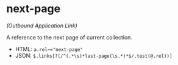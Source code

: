 ﻿# next-page

_(Outbound Application Link)_

A reference to the next page of current collection.

* HTML: `a.rel~="next-page"`
* JSON: `$.links[?(/^(.*\s)*last-page(\s.*)*$/.test(@.rel))]`